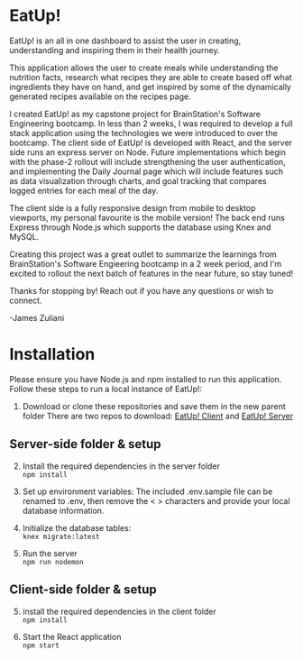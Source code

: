 # EatUp!
EatUp! is an all in one dashboard to assist the user in creating, understanding and inspiring them in their health journey.

This application allows the user to create meals while understanding the nutrition facts, research what recipes they are able to create based off what ingredients they have on hand, and get inspired by some of the dynamically generated recipes available on the recipes page. 

I created EatUp! as my capstone project for BrainStation's Software Engineering bootcamp. In less than 2 weeks, I was required to develop a full stack application using the technologies we were introduced to over the bootcamp. The client side of EatUp! is developed with React, and the server side runs an express server on Node. Future implementations which begin with the phase-2 rollout will include strengthening the user authentication, and implementing the Daily Journal page which will include features such as data visualization through charts, and goal tracking that compares logged entries for each meal of the day. 

The client side is a fully responsive design from mobile to desktop viewports, my personal favourite is the mobile version! The back end runs Express through Node.js which supports the database using Knex and MySQL. 

Creating this project was a great outlet to summarize the learnings from BrainStation's Software Engieering bootcamp in a 2 week period, and I'm excited to rollout the next batch of features in the near future, so stay tuned!

Thanks for stopping by! Reach out if you have any questions or wish to connect.

-James Zuliani

# Installation
Please ensure you have Node.js and npm installed to run this application. Follow these steps to run a local instance of EatUp!:
  1. Download or clone these repositories and save them in the new parent folder
    There are two repos to download: [EatUp! Client](https://github.com/JamesZuliani/EatUp-Client) and [EatUp! Server](https://github.com/JamesZuliani/EatUp-Server)
    
## Server-side folder & setup
  2. Install the required dependencies in the server folder <br>
  `npm install`
  
  3. Set up environment variables:
    The included .env.sample file can be renamed to .env, then remove the < > characters and provide your local database information.
    
  4. Initialize the database tables: <br>
    `knex migrate:latest`
    
  5. Run the server <br>
    `npm run nodemon`
    
## Client-side folder & setup
  5. install the required dependencies in the client folder <br>
  `npm install`
  
  6. Start the React application <br>
  `npm start`

